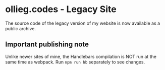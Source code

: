 # ollieg.codes - Legacy Site

The source code of the legacy version of my website is now available as a public archive.

## Important publishing note

Unlike newer sites of mine, the Handlebars compilation is NOT run at the same time as webpack. Run `npm run hb` separately to see changes.
